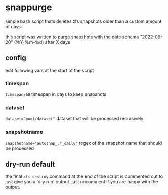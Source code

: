 # snappurge
simple bash script thats deletes zfs snapshots older than a custom amount of days.

this script was written to purge snapshots with the date schema "2022-09-20" (%Y-%m-%d) after X days

## config
edit following vars at the start of the script

### timespan
`timespan=60`
timespan in days to keep snapshots

### dataset
`dataset="pool/dataset"`
dataset that will be processed recursively

### snapshotname
`snapshotname="autosnap_.*_daily"`
regex of the snapshot name that should be processed

## dry-run default
the final `zfs destroy` command at the end of the script is commented out to just give you a 'dry run' output. just uncomment if you are happy with the output.
